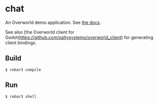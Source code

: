 chat
=====

An Overworld demo application. See [the
docs](https://github.com/saltysystems/overworld/blob/master/doc/demo.md).

See also [the Overworld client for Godot(https://github.com/saltysystems/overworld_client) for generating client bindings. 

Build
-----

    $ rebar3 compile

Run
-----

    $ rebar3 shell
    
